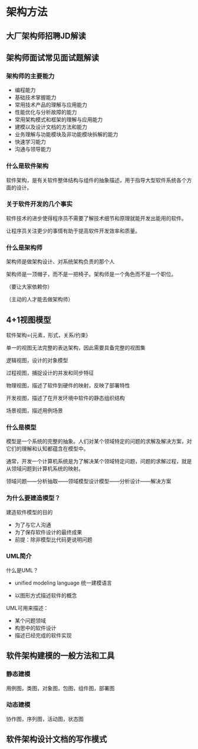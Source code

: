 

# 架构方法

## 大厂架构师招聘JD解读

## 架构师面试常见面试题解读

### 架构师的主要能力

- 编程能力
- 基础技术掌握能力
- 常用技术产品的理解与应用能力
- 性能优化与分析故障的能力
- 常用架构模式和框架的理解与应用能力
- 建模以及设计文档的方法和能力
- 业务理解与功能模块及非功能模块拆解的能力
- 快速学习能力
- 沟通与领导能力

### 什么是软件架构

软件架构，是有关软件整体结构与组件的抽象描述，用于指导大型软件系统各个方面的设计。

### 关于软件开发的几个事实

软件技术的进步使得程序员不需要了解技术细节和原理就能开发出能用的软件。

让程序员关注更少的事情有助于提高软件开发效率和质量。



### 什么是架构师

架构师是做架构设计、对系统架构负责的那个人

架构师是一顶帽子，而不是一把椅子。架构师是一个角色而不是一个职位。

（要让大家依赖你）

（主动的人才能去做架构师）

## 4+1视图模型

 软件架构={元素，形式，关系/约束}

单一的视图无法完整的表达架构，因此需要具备完整的视图集

逻辑视图，设计的对象模型

过程视图，捕捉设计的并发和同步特征

物理视图，描述了软件到硬件的映射，反映了部署特性

开发视图，描述了在开发环境中软件的静态组织结构

场景视图，描述用例场景

### 什么是模型

模型是一个系统的完整的抽象。人们对某个领域特定的问题的求解及解决方案，对它们的理解和认知都蕴含在模型中。

通常，开发一个计算机系统是为了解决某个领域特定问题，问题的求解过程，就是从领域问题到计算机系统的映射。

领域问题——分析抽取——领域模型设计模型——分析设计——解决方案

### 为什么要建造模型？

建造软件模型的目的

- 为了与它人沟通
- 为了保存软件设计的最终成果
- 前提：除非模型比代码更说明问题

### UML简介

什么是UML？

- unified modeling language 统一建模语言

- 以图形方式描述软件的概念

UML可用来描述：

- 某个问题领域
- 构思中的软件设计
- 描述已经完成的软件实现

## 软件架构建模的一般方法和工具

### 静态建模

用例图，类图，对象图，包图，组件图，部署图

### 动态建模

协作图，序列图，活动图，状态图

## 软件架构设计文档的写作模式

